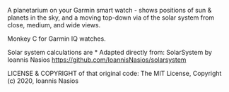 A planetarium on your Garmin smart watch - shows positions of sun & planets in the sky, and a moving top-down via of the solar system from close, medium, and wide views.

Monkey C for Garmin IQ watches.

Solar system calculations are * Adapted directly from:
    SolarSystem by Ioannis Nasios 
   https://github.com/IoannisNasios/solarsystem

LICENSE & COPYRIGHT of that original code: The MIT License, Copyright (c) 2020, Ioannis Nasios
